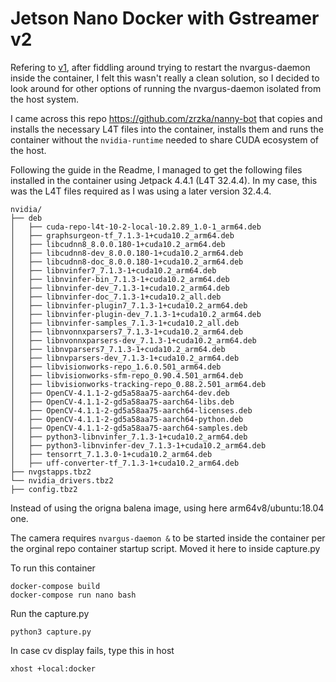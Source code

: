 Jetson Nano Docker with Gstreamer v2
====================================

Refering to [v1](https://github.com/VeCAD/jetson-gstreamer-docker), after fiddling around trying to 
restart the nvargus-daemon inside the container, I felt this wasn't really a clean solution, so I decided 
to look around for other options of running the nvargus-daemon isolated from the host system.

I came across this repo https://github.com/zrzka/nanny-bot that copies and installs the necessary L4T files 
into the container, installs them and runs the container without the `nvidia-runtime` needed to share CUDA 
ecosystem of the host. 

Following the guide in the Readme, I managed to get the following files installed in the container using
Jetpack 4.4.1 (L4T 32.4.4). In my case, this was the L4T files required as I was using a later version 32.4.4.

```
nvidia/
├── deb
│   ├── cuda-repo-l4t-10-2-local-10.2.89_1.0-1_arm64.deb
│   ├── graphsurgeon-tf_7.1.3-1+cuda10.2_arm64.deb
│   ├── libcudnn8_8.0.0.180-1+cuda10.2_arm64.deb
│   ├── libcudnn8-dev_8.0.0.180-1+cuda10.2_arm64.deb
│   ├── libcudnn8-doc_8.0.0.180-1+cuda10.2_arm64.deb
│   ├── libnvinfer7_7.1.3-1+cuda10.2_arm64.deb
│   ├── libnvinfer-bin_7.1.3-1+cuda10.2_arm64.deb
│   ├── libnvinfer-dev_7.1.3-1+cuda10.2_arm64.deb
│   ├── libnvinfer-doc_7.1.3-1+cuda10.2_all.deb
│   ├── libnvinfer-plugin7_7.1.3-1+cuda10.2_arm64.deb
│   ├── libnvinfer-plugin-dev_7.1.3-1+cuda10.2_arm64.deb
│   ├── libnvinfer-samples_7.1.3-1+cuda10.2_all.deb
│   ├── libnvonnxparsers7_7.1.3-1+cuda10.2_arm64.deb
│   ├── libnvonnxparsers-dev_7.1.3-1+cuda10.2_arm64.deb
│   ├── libnvparsers7_7.1.3-1+cuda10.2_arm64.deb
│   ├── libnvparsers-dev_7.1.3-1+cuda10.2_arm64.deb
│   ├── libvisionworks-repo_1.6.0.501_arm64.deb
│   ├── libvisionworks-sfm-repo_0.90.4.501_arm64.deb
│   ├── libvisionworks-tracking-repo_0.88.2.501_arm64.deb
│   ├── OpenCV-4.1.1-2-gd5a58aa75-aarch64-dev.deb
│   ├── OpenCV-4.1.1-2-gd5a58aa75-aarch64-libs.deb
│   ├── OpenCV-4.1.1-2-gd5a58aa75-aarch64-licenses.deb
│   ├── OpenCV-4.1.1-2-gd5a58aa75-aarch64-python.deb
│   ├── OpenCV-4.1.1-2-gd5a58aa75-aarch64-samples.deb
│   ├── python3-libnvinfer_7.1.3-1+cuda10.2_arm64.deb
│   ├── python3-libnvinfer-dev_7.1.3-1+cuda10.2_arm64.deb
│   ├── tensorrt_7.1.3.0-1+cuda10.2_arm64.deb
│   ├── uff-converter-tf_7.1.3-1+cuda10.2_arm64.deb 
├── nvgstapps.tbz2
└── nvidia_drivers.tbz2
├── config.tbz2
```
Instead of using the origna balena image, using here arm64v8/ubuntu:18.04 one.

The camera requires `nvargus-daemon &` to be started inside the container per the 
orginal repo container startup script. Moved it here to inside capture.py

To run this container
```
docker-compose build
docker-compose run nano bash
```

Run the capture.py
```
python3 capture.py
```

In case cv display fails, type this in host
```
xhost +local:docker
```

